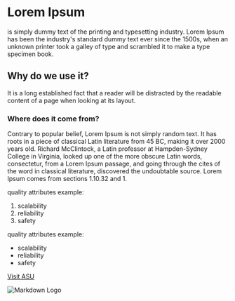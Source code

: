 # Lorem Ipsum
is simply dummy text of the printing and typesetting industry. Lorem Ipsum has been the industry's standard dummy text ever since the 1500s, when an unknown printer took a galley of type and scrambled it to make a type specimen book. 
## Why do we use it?
It is a long established fact that a reader will be distracted by the readable content of a page when looking at its layout.
### Where does it come from?
Contrary to popular belief, Lorem Ipsum is not simply random text. It has roots in a piece of classical Latin literature from 45 BC, making it over 2000 years old. Richard McClintock, a Latin professor at Hampden-Sydney College in Virginia, looked up one of the more obscure Latin words, consectetur, from a Lorem Ipsum passage, and going through the cites of the word in classical literature, discovered the undoubtable source. Lorem Ipsum comes from sections 1.10.32 and 1.

quality attributes example:
1. scalability
2. reliability
3. safety
      
quality attributes example:
- scalability
- reliability
- safety

[Visit ASU](https://www.asu.edu.jo/en/Pages/default.aspx)

![Markdown Logo](https://www.asu.edu.jo/ar/News/PublishingImages/283/ASU-22.JPG)




